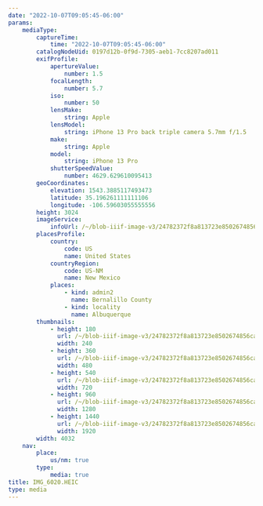 ```yaml
---
date: "2022-10-07T09:05:45-06:00"
params:
    mediaType:
        captureTime:
            time: "2022-10-07T09:05:45-06:00"
        catalogNodeUid: 0197d12b-0f9d-7305-aeb1-7cc8207ad011
        exifProfile:
            apertureValue:
                number: 1.5
            focalLength:
                number: 5.7
            iso:
                number: 50
            lensMake:
                string: Apple
            lensModel:
                string: iPhone 13 Pro back triple camera 5.7mm f/1.5
            make:
                string: Apple
            model:
                string: iPhone 13 Pro
            shutterSpeedValue:
                number: 4629.629610095413
        geoCoordinates:
            elevation: 1543.3885117493473
            latitude: 35.196261111111106
            longitude: -106.59603055555556
        height: 3024
        imageService:
            infoUrl: /~/blob-iiif-image-v3/24782372f8a813723e8502674856caf63246410bd0e344b649bad645494aa1ad/info.json
        placesProfile:
            country:
                code: US
                name: United States
            countryRegion:
                code: US-NM
                name: New Mexico
            places:
                - kind: admin2
                  name: Bernalillo County
                - kind: locality
                  name: Albuquerque
        thumbnails:
            - height: 180
              url: /~/blob-iiif-image-v3/24782372f8a813723e8502674856caf63246410bd0e344b649bad645494aa1ad/full/240%2C180/0/default.jpg
              width: 240
            - height: 360
              url: /~/blob-iiif-image-v3/24782372f8a813723e8502674856caf63246410bd0e344b649bad645494aa1ad/full/480%2C360/0/default.jpg
              width: 480
            - height: 540
              url: /~/blob-iiif-image-v3/24782372f8a813723e8502674856caf63246410bd0e344b649bad645494aa1ad/full/720%2C540/0/default.jpg
              width: 720
            - height: 960
              url: /~/blob-iiif-image-v3/24782372f8a813723e8502674856caf63246410bd0e344b649bad645494aa1ad/full/1280%2C960/0/default.jpg
              width: 1280
            - height: 1440
              url: /~/blob-iiif-image-v3/24782372f8a813723e8502674856caf63246410bd0e344b649bad645494aa1ad/full/1920%2C1440/0/default.jpg
              width: 1920
        width: 4032
    nav:
        place:
            us/nm: true
        type:
            media: true
title: IMG_6020.HEIC
type: media
---
```

